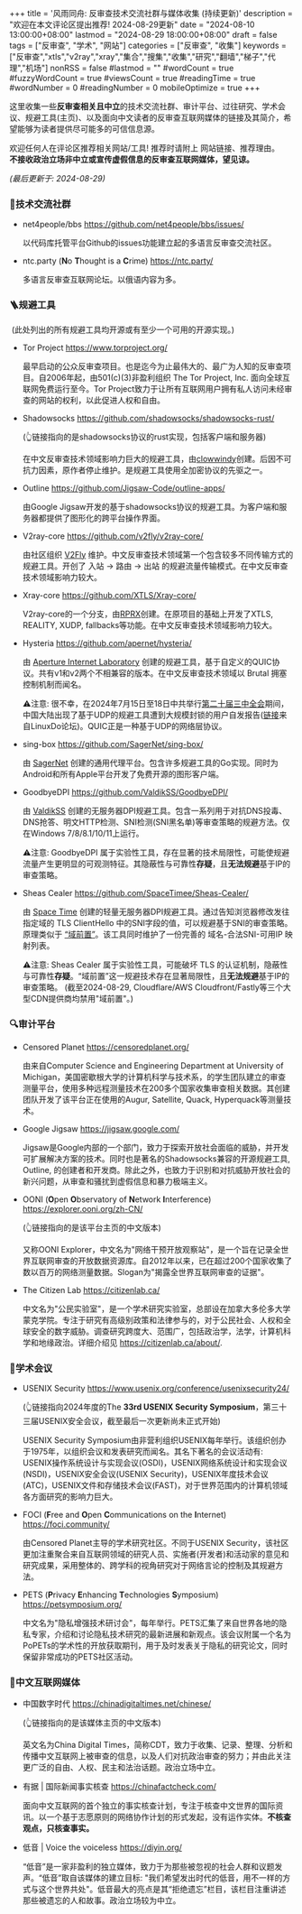 +++
title = '风雨同舟: 反审查技术交流社群与媒体收集 (持续更新)'
description = "欢迎在本文评论区提出推荐! 2024-08-29更新"
date = "2024-08-10 13:00:00+08:00"
lastmod = "2024-08-29 18:00:00+08:00"
draft = false
tags = ["反审查", "学术", "网站"]
categories = ["反审查", "收集"]
keywords = ["反审查","xtls","v2ray","xray","集合","搜集","收集","研究","翻墙","梯子","代理","机场"]
nonRSS = false
#lastmod = ""
#wordCount = true
#fuzzyWordCount = true
#viewsCount = true
#readingTime = true
#wordNumber = 0
#readingNumber = 0
mobileOptimize = true
+++

这里收集一些**反审查相关且中立**的技术交流社群、审计平台、过往研究、学术会议、规避工具(主页)、以及面向中文读者的反审查互联网媒体的链接及其简介，希望能够为读者提供尽可能多的可信信息源。

欢迎任何人在评论区推荐相关网站/工具! 推荐时请附上 网站链接、推荐理由。<br />**不接收政治立场非中立或宣传虚假信息的反审查互联网媒体，望见谅。**

*(最后更新于: 2024-08-29)*

### 🔗技术交流社群
  - net4people/bbs https://github.com/net4people/bbs/issues/

    以代码库托管平台Github的issues功能建立起的多语言反审查交流社区。

  - ntc.party (**N**o **T**hought is a **C**rime) https://ntc.party/

    多语言反审查互联网论坛。以俄语内容为多。
  
### 🪜规避工具

  ​	(此处列出的所有规避工具均开源或有至少一个可用的开源实现。)

  - Tor Project  https://www.torproject.org/

    最早启动的公众反审查项目。也是迄今为止最伟大的、最广为人知的反审查项目。自2006年起，由501(c)(3)非盈利组织 The Tor Project, Inc. 面向全球互联网免费运行至今。Tor Project致力于让所有互联网用户拥有私人访问未经审查的网站的权利，以此促进人权和自由。

  - Shadowsocks  https://github.com/shadowsocks/shadowsocks-rust/

    (👆链接指向的是shadowsocks协议的rust实现，包括客户端和服务器)

    在中文反审查技术领域影响力巨大的规避工具，由[clowwindy](https://github.com/clowwindy/)创建。后因不可抗力因素，原作者停止维护。是规避工具使用全加密协议的先驱之一。

  - Outline  https://github.com/Jigsaw-Code/outline-apps/

    由Google Jigsaw开发的基于shadowsocks协议的规避工具。为客户端和服务器都提供了图形化的跨平台操作界面。

  - V2ray-core  https://github.com/v2fly/v2ray-core/

    由社区组织 [V2Fly](https://github.com/v2fly/) 维护。中文反审查技术领域第一个包含较多不同传输方式的规避工具。开创了 入站 -> 路由 -> 出站 的规避流量传输模式。在中文反审查技术领域影响力较大。

  - Xray-core  https://github.com/XTLS/Xray-core/

    V2ray-core的一个分支，由[RPRX](https://github.com/rprx/)创建。在原项目的基础上开发了XTLS, REALITY, XUDP, fallbacks等功能。在中文反审查技术领域影响力较大。

  - Hysteria  https://github.com/apernet/hysteria/

    由 [Aperture Internet Laboratory](https://github.com/apernet/) 创建的规避工具，基于自定义的QUIC协议。共有v1和v2两个不相兼容的版本。在中文反审查技术领域以 Brutal 拥塞控制机制而闻名。

    ⚠️注意: 很不幸，在2024年7月15日至18日中共举行[第二十届三中全会](https://zh.wikipedia.org/wiki/中国共产党第二十届中央委员会第三次全体会议)期间，中国大陆出现了基于UDP的规避工具遭到大规模封锁的用户自发报告([链接](https://linux.do/t/topic/136940/3)来自LinuxDo论坛)。QUIC正是一种基于UDP的网络层协议。
    
  - sing-box  https://github.com/SagerNet/sing-box/

    由 [SagerNet](https://github.com/SagerNet) 创建的通用代理平台。包含许多规避工具的Go实现。同时为Android和所有Apple平台开发了免费开源的图形客户端。

  - GoodbyeDPI  https://github.com/ValdikSS/GoodbyeDPI/

    由 [ValdikSS](https://github.com/ValdikSS) 创建的无服务器DPI规避工具。包含一系列用于对抗DNS投毒、DNS抢答、明文HTTP检测、SNI检测(SNI黑名单)等审查策略的规避方法。仅在Windows 7/8/8.1/10/11上运行。
    
    ⚠️注意: GoodbyeDPI 属于实验性工具，存在显著的技术局限性，可能使规避流量产生更明显的可观测特征。其隐蔽性与可靠性**存疑**，且**无法规避**基于IP的审查策略。

  - Sheas Cealer  https://github.com/SpaceTimee/Sheas-Cealer/

    由 [Space Time](https://github.com/SpaceTimee/) 创建的轻量无服务器DPI规避工具。通过告知浏览器修改发往指定域的 TLS ClientHello 中的SNI字段的值，可以规避基于SNI的审查策略。原理类似于 [“域前置”](https://zh.wikipedia.org/wiki/%E5%9F%9F%E5%89%8D%E7%BD%AE)。该工具同时维护了一份完善的 域名-合法SNI-可用IP 映射列表。
    
    ⚠️注意: Sheas Cealer 属于实验性工具，可能破坏 TLS 的认证机制，隐蔽性与可靠性**存疑**。“域前置”这一规避技术存在显著局限性，且**无法规避**基于IP的审查策略。
    (截至2024-08-29, Cloudflare/AWS Cloudfront/Fastly等三个大型CDN提供商均禁用"域前置"。)

### 🔍审计平台

  - Censored Planet  https://censoredplanet.org/

    由来自Computer Science and Engineering Department at University of Michigan，美国密歇根大学的计算机科学与技术系，的学生团队建立的审查测量平台，使用多种远程测量技术在200多个国家收集审查相关数据。其创建团队开发了该平台正在使用的Augur, Satellite, Quack, Hyperquack等测量技术。

  - Google Jigsaw  https://jigsaw.google.com/

    Jigsaw是Google内部的一个部门，致力于探索开放社会面临的威胁，并开发可扩展解决方案的技术。同时也是著名的Shadowsocks兼容的开源规避工具, Outline, 的创建者和开发商。除此之外，也致力于识别和对抗威胁开放社会的新兴问题，从审查和骚扰到虚假信息和暴力极端主义。

  - OONI (**O**pen **O**bservatory of **N**etwork **I**nterference)  https://explorer.ooni.org/zh-CN/

    (👆链接指向的是该平台主页的中文版本)

    又称OONI Explorer，中文名为"网络干预开放观察站"，是一个旨在记录全世界互联网审查的开放数据资源库。自2012年以来，已在超过200个国家收集了数以百万的网络测量数据。Slogan为"揭露全世界互联网审查的证据"。

  - The Citizen Lab  https://citizenlab.ca/

    中文名为"公民实验室"，是一个学术研究实验室，总部设在加拿大多伦多大学蒙克学院。专注于研究有高级别政策和法律参与的，对于公民社会、人权和全球安全的数字威胁。调查研究跨度大、范围广，包括政治学，法学，计算机科学和地缘政治。详细介绍见 https://citizenlab.ca/about/.

### 📖学术会议
  - USENIX Security  https://www.usenix.org/conference/usenixsecurity24/
  
    (👆链接指向2024年度的The **33rd USENIX Security Symposium**，第三十三届USENIX安全会议，截至最后一次更新尚未正式开始)
    
    USENIX Security Symposium由非营利组织USENIX每年举行。该组织创办于1975年，以组织会议和发表研究而闻名。其名下著名的会议活动有: USENIX操作系统设计与实现会议(OSDI)，USENIX网络系统设计和实现会议(NSDI)，USENIX安全会议(USENIX Security)，USENIX年度技术会议(ATC)，USENIX文件和存储技术会议(FAST)，对于世界范围内的计算机领域各方面研究的影响力巨大。
    
  - FOCI (**F**ree and **O**pen **C**ommunications on the **I**nternet)  https://foci.community/

    由Censored Planet主导的学术研究社区。不同于USENIX Security，该社区更加注重聚合来自互联网领域的研究人员、实施者(开发者)和活动家的意见和研究成果，采用整体的、跨学科的视角研究对于网络言论的控制及其规避方法。

  - PETS (**P**rivacy **E**nhancing **T**echnologies **S**ymposium)  https://petsymposium.org/

    中文名为"隐私增强技术研讨会"，每年举行。PETS汇集了来自世界各地的隐私专家，介绍和讨论隐私技术研究的最新进展和新观点。该会议附属一个名为PoPETs的学术性的开放获取期刊，用于及时发表关于隐私的研究论文，同时保留非常成功的PETS社区活动。
  
### 📰中文互联网媒体

  - 中国数字时代  https://chinadigitaltimes.net/chinese/

    (👆链接指向的是该媒体主页的中文版本)
    
    英文名为China Digital Times，简称CDT，致力于收集、记录、整理、分析和传播中文互联网上被审查的信息，以及人们对抗政治审查的努力；并由此关注更广泛的自由、人权、民主和法治话题。政治立场中立。
    
  - 有据 | 国际新闻事实核查  https://chinafactcheck.com/
  
    面向中文互联网的首个独立的事实核查计划，专注于核查中文世界的国际资讯。以一个基于志愿原则的网络协作计划的形式发起，没有运作实体。**不核查观点，只核查事实。**
  
  - 低音 | Voice the voiceless  https://diyin.org/
  
    “低音”是一家非盈利的独立媒体，致力于为那些被忽视的社会人群和议题发声。“低音”取自该媒体的建立目标: "我们希望发出时代的低音，用不一样的方式与这个世界共处"。低音最大的亮点是其“拒绝遗忘”栏目，该栏目注重讲述那些被遗忘的人和故事。政治立场较为中立。
